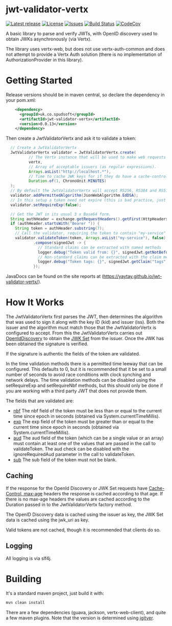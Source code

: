 # jwt-validator-vertx

[![Latest release](https://img.shields.io/github/release/yaytay/jwt-validator-vertx.svg)](https://github.com/yaytay/jwt-validator-vertx/latest)
[![License](https://img.shields.io/github/license/yaytay/jwt-validator-vertx)](https://github.com/yaytay/jwt-validator-vertx/blob/master/LICENCE.md)
[![Issues](https://img.shields.io/github/issues/yaytay/jwt-validator-vertx)](https://github.com/yaytay/jwt-validator-vertx/issues)
[![Build Status](https://github.com/yaytay/jwt-validator-vertx/actions/workflows/buildtest.yml/badge.svg)](https://github.com/Yaytay/jwt-validator-vertx/actions/workflows/buildtest.yml)
[![CodeCov](https://codecov.io/gh/Yaytay/jwt-validator-vertx/branch/main/graph/badge.svg?token=ACHVK20T9Q)](https://codecov.io/gh/Yaytay/jwt-validator-vertx)

A basic library to parse and verify JWTs, with OpenID discovery used to obtain JWKs asynchronously (via Vertx).

The library uses vertx-web, but does not use vertx-auth-common and does not attempt to provide a Vertx Auth solution (there is no implementation of AuthorizationProvider in this library).

# Getting Started
Release versions should be in maven central, so declare the dependency in your pom.xml:
```xml
    <dependency>
      <groupId>uk.co.spudsoft</groupId>
      <artifactId>jwt-validator-vertx</artifactId>
      <version>0.0.13</version>
    </dependency>
```

Then create a JwtValidatorVertx and ask it to validate a token:
```java
  // Create a JwtValidatorVertx
  JwtValidatorVertx validator = JwtValidatorVertx.create(
          // The Vertx instance that will be used to make web requests
          vertx, 
          // Array of acceptable issuers (as regular expressions).
          Arrays.asList("http://localhost.*"), 
          // Time to cache JWK keys for if they do have a cache-control(max-age) header
          Duration.of(1, ChronoUnit.MINUTES)
  );
  // By default the JwtValidatorVertx will accept RS256, RS384 and RS512, any others that must be handled must be specified.
  validator.addPermittedAlgorithm(JsonWebAlgorithm.EdDSA);
  // In this setup a token need not expire (this is bad practice, just to demonstrate that the validator has some configuration options).
  validator.setRequireExp(false);

  // Get the JWT in its usual 3 x Base64 form.
  String authHeader = exchange.getRequestHeaders().getFirst(HttpHeaders.AUTHORIZATION.toString());
  if (authHeader.startsWith("Bearer ")) {
    String token = authHeader.substring(7);
    // Call the validator, requiring the token to contain "my-service" as an audience claim.
    validator.validateToken(token, Arrays.asList("my-service"), false)
            .compose(signedJwt -> {
              // Standard claims can be extracted with named methods
              logger.debug("Token valid from: {}", signedJwt.getNotBeforeLocalDateTime());
              // Non-standard claims can be extracted with the claim method
              logger.debug("Token tags: {}", signedJwt.getClaim("tags"));
            });
```

JavaDocs can be found on the site reports at (https://yaytay.github.io/jwt-validator-vertx/).

# How It Works

The JwtValidatorVertx first parses the JWT, then determines the algorithm that was used to sign it along with the key ID (kid) and issuer (iss).
Both the issuer and the algorithm must match those that the JwtValidatorVertx is configured to accept.
From this the JwtValidatorVertx carries out [OpenIdDiscovery](https://openid.net/specs/openid-connect-discovery-1_0.html) to obtain the [JWK Set](https://www.rfc-editor.org/rfc/rfc7517) from the issuer.
Once the JWK has been obtained the signature is verified.

If the signature is authentic the fields of the token are validated.

In the time validation methods there is a permitted time leeway that can be configured.
This defaults to 0, but it is recommended that it be set to a small number of seconds to avoid race conditions with clock synching and network delays.
The time validation methods can be disabled using the setRequireExp and setRequireNbf methods, but this should only be done if you are working with a third party JWT that does not provide them.

The fields that are validated are:
* [nbf](https://www.rfc-editor.org/rfc/rfc7519.html#section-4.1.5)
The nbf field of the token must be less than or equal to the current time since epoch in seconds (obtained via System.currentTimeMillis).
* [exp](https://www.rfc-editor.org/rfc/rfc7519.html#section-4.1.4)
The exp field of the token must be greater than or equal to the current time since epoch in seconds (obtained via System.currentTimeMillis).
* [aud](https://www.rfc-editor.org/rfc/rfc7519.html#section-4.1.3)
The aud field of the token (which can be a single value or an array) must contain at least one of the values that are passed in the call to validateToken.
The aud check can be disabled with the ignoreRequiredAud parameter in the call to validateToken.
* [sub](https://www.rfc-editor.org/rfc/rfc7519.html#section-4.1.2)
The sub field of the token must not be blank.


## Caching
If the response for the OpenId Discovery or JWK Set requests have [Cache-Control, max-age](https://developer.mozilla.org/en-US/docs/Web/HTTP/Headers/Cache-Control#max-age) headers the response is cached according to that age.
If there is no max-age headers the values are cached according to the Duration passed in to the JwtValidatorVertx factory method.

The OpenID Discovery data is cached using the issuer as key, the JWK Set data is cached using the jwk_uri as key.

Valid tokens are not cached, though it is recommended that clients do so.

## Logging
All logging is via slf4j.

# Building

It's a standard maven project, just build it with:
```sh
mvn clean install
```

There are a few dependencies (guava, jackson, vertx-web-client), and quite a few maven plugins.
Note that the version is determined using [jgitver](https://jgitver.github.io/).
